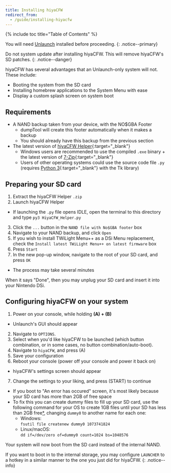 ```yaml
---
title: Installing hiyaCFW
redirect_from:
  - /guide/installing-hiyacfw
---
```


{% include toc title="Table of Contents" %}

You will need [Unlaunch](installing-unlaunch/) installed before proceeding.
{: .notice--primary}

Do not system update after installing hiyaCFW. This will remove hiyaCFW's SD patches.
{: .notice--danger}

hiyaCFW has several advantages that an Unlaunch-only system will not. These include:
- Booting the system from the SD card
- Installing homebrew applications to the System Menu with ease
- Display a custom splash screen on system boot

## Requirements
- A NAND backup taken from your device, with the NO$GBA Footer
  - dumpTool will create this footer automatically when it makes a backup
  - You should already have this backup from the previous section
- The latest version of [hiyaCFW Helper](https://github.com/mondul/HiyaCFW-Helper/releases){:target="_blank"}
  - Windows users are recommended to use the compiled `.exe` binary + the latest version of [7-Zip](https://www.7-zip.org/download.html){:target="_blank"}
  - Users of other operating systems could use the source code file `.py` (requires [Python 3](https://www.python.org/downloads/){:target="_blank"} with the Tk library)

## Preparing your SD card
1. Extract the hiyaCFW Helper `.zip`
2. Launch hiyaCFW Helper
 - If launching the `.py` file opens IDLE, open the terminal to this directory and type `py3 HiyaCFW_Helper.py`
3. Click the `...` button in the `NAND file with No$GBA footer` box
4. Navigate to your NAND backup, and click `Open`
5. If you wish to install TWiLight Menu++ as a DSi Menu replacement, check the `Install latest TWiLight Menu++ on latest firmware` box
6. Press `Start`
7. In the new pop-up window, navigate to the root of your SD card, and press `OK`
  - The process may take several minutes

When it says "Done", then you may unplug your SD card and insert it into your Nintendo DSi.

##  Configuring hiyaCFW on your system
1. Power on your console, while holding **(A) + (B)**
  - Unlaunch's GUI should appear
2. Navigate to `OPTIONS`.
3. Select when you'd like hiyaCFW to be launched (which button combination, or in some cases, no button combination/auto-boot).
4. Navigate to `hiyaCFW`, and press (A)
5. Save your configuration
6. Reboot your console (power off your console and power it back on)
  - hiyaCFW's settings screen should appear
7. Change the settings to your liking, and press (START) to continue
  - If you boot to "An error has occured" screen, it's most likely because your SD card has more than 2GB of free space
  - To fix this you can create dummy files to fill up your SD card, use the following command for your OS to create 1GB files until your SD has less than 2GB free[*](#an-error-has-occured-detailed-explanation), changing `dummy0` to another name for each one:
    - Windows:<br>
    `fsutil file createnew dummy0 1073741824`
    - Linux/macOS:<br>
    `dd if=/dev/zero of=dummy0 count=1024 bs=1048576`

Your system will now boot from the SD card instead of the internal NAND.

If you want to boot in to the internal storage, you may configure `LAUNCHER` to a hotkey in a similar manner to the one you just did for hiyaCFW.
{: .notice--info}
